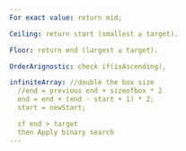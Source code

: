 ```yaml
---
For exact value: return mid;

Ceiling: return start (smallest ≥ target).

Floor: return end (largest ≤ target).

OrderArignostic: check if(isAscending),

infiniteArray: //double the box size
  //end = previous end + sizeofbox * 2
  end = end + (end - start + 1) * 2;
  start = newStart;

  if end > target
  then Apply binary search
---
```

